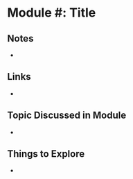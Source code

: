 # Module #: Title

## Notes

*

## Links

*

## Topic Discussed in Module

*

## Things to Explore

*
